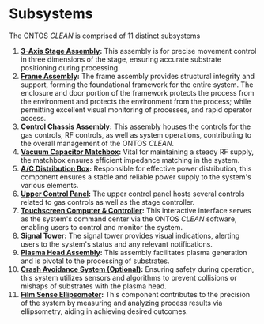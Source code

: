 # Subsystems

The ONTOS _CLEAN_ is comprised of 11 distinct subsystems

1. [**3-Axis Stage Assembly**](1.-axis-stage.md)**:** This assembly is for precise movement control in three dimensions of the stage, ensuring accurate substrate positioning during processing.
2. [**Frame Assembly**](2.-frame-assembly.md)**:** The frame assembly provides structural integrity and support, forming the foundational framework for the entire system. The enclosure and door portion of the framework protects the process from the environment and protects the environment from the process; while permitting excellent visual monitoring of processes, and rapid operator access.
3. **Control Chassis Assembly:** This assembly houses the controls for the gas controls, RF controls, as well as system operations, contributing to the overall management of the ONTOS _CLEAN_.
4. [**Vacuum Capacitor Matchbox**](3.-vacuum-cap-matchbox-assembly.md)**:** Vital for maintaining a steady RF supply, the matchbox ensures efficient impedance matching in the system.
5. [**A/C Distribution Box**](4.-a-c-distribution-box.md)**:** Responsible for effective power distribution, this component ensures a stable and reliable power supply to the system's various elements.
6. [**Upper Control Panel**](5.-upper-control-panel.md)**:** The upper control panel hosts several controls related to gas controls as well as the stage controller.
7. [**Touchscreen Computer & Controller**](6.-touchscreen-computer-and-controller.md)**:** This interactive interface serves as the system's command center via the ONTOS _CLEAN_ software, enabling users to control and monitor the system.
8. [**Signal Tower**](7.-signal-tower.md)**:** The signal tower provides visual indications, alerting users to the system's status and any relevant notifications.
9. [**Plasma Head Assembly**](8.-plasma-head-assembly.md)**:** This assembly facilitates plasma generation and is pivotal to the processing of substrates.
10. [**Crash Avoidance System (Optional)**](9.-crash-avoidance-system.md)**:** Ensuring safety during operation, this system utilizes sensors and algorithms to prevent collisions or mishaps of substrates with the plasma head.
11. [**Film Sense Ellipsometer**](10.-elipsometry-system.md)**:** This component contributes to the precision of the system by measuring and analyzing process results via ellipsometry, aiding in achieving desired outcomes.
